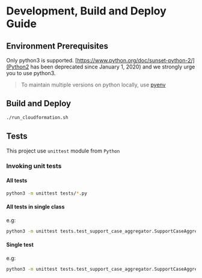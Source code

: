 # Development, Build and Deploy Guide

## Environment Prerequisites
Only python3 is supported. [https://www.python.org/doc/sunset-python-2/](Python2 has been deprecated since January 1, 2020) and we strongly urge you to use python3.

> To maintain multiple versions on python locally, use [pyenv](https://github.com/pyenv/pyenv)

## Build and Deploy
```bash
./run_cloudformation.sh
```

## Tests
This project use `unittest` module from `Python`

### Invoking unit tests

#### All tests
```bash
python3 -m unittest tests/*.py
```

#### All tests in single class
e.g:
```bash
python3 -m unittest tests.test_support_case_aggregator.SupportCaseAggregator
```

#### Single test
e.g:
```bash
python3 -m unittest tests.test_support_case_aggregator.SupportCaseAggregator.test_get_all_existing_cases
```

